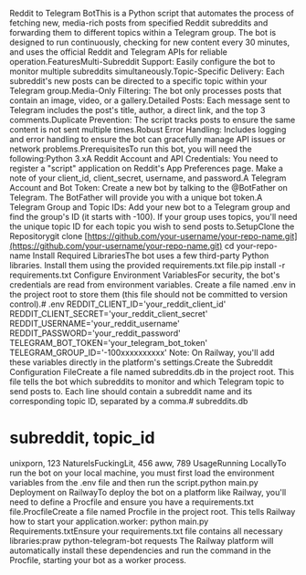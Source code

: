 Reddit to Telegram BotThis is a Python script that automates the process of fetching new, media-rich posts from specified Reddit subreddits and forwarding them to different topics within a Telegram group. The bot is designed to run continuously, checking for new content every 30 minutes, and uses the official Reddit and Telegram APIs for reliable operation.FeaturesMulti-Subreddit Support: Easily configure the bot to monitor multiple subreddits simultaneously.Topic-Specific Delivery: Each subreddit's new posts can be directed to a specific topic within your Telegram group.Media-Only Filtering: The bot only processes posts that contain an image, video, or a gallery.Detailed Posts: Each message sent to Telegram includes the post's title, author, a direct link, and the top 3 comments.Duplicate Prevention: The script tracks posts to ensure the same content is not sent multiple times.Robust Error Handling: Includes logging and error handling to ensure the bot can gracefully manage API issues or network problems.PrerequisitesTo run this bot, you will need the following:Python 3.xA Reddit Account and API Credentials: You need to register a "script" application on Reddit's App Preferences page. Make a note of your client_id, client_secret, username, and password.A Telegram Account and Bot Token: Create a new bot by talking to the @BotFather on Telegram. The BotFather will provide you with a unique bot token.A Telegram Group and Topic IDs: Add your new bot to a Telegram group and find the group's ID (it starts with -100). If your group uses topics, you'll need the unique topic ID for each topic you wish to send posts to.SetupClone the Repositorygit clone [https://github.com/your-username/your-repo-name.git](https://github.com/your-username/your-repo-name.git)
cd your-repo-name
Install Required LibrariesThe bot uses a few third-party Python libraries. Install them using the provided requirements.txt file.pip install -r requirements.txt
Configure Environment VariablesFor security, the bot's credentials are read from environment variables. Create a file named .env in the project root to store them (this file should not be committed to version control).# .env
REDDIT_CLIENT_ID='your_reddit_client_id'
REDDIT_CLIENT_SECRET='your_reddit_client_secret'
REDDIT_USERNAME='your_reddit_username'
REDDIT_PASSWORD='your_reddit_password'
TELEGRAM_BOT_TOKEN='your_telegram_bot_token'
TELEGRAM_GROUP_ID='-100xxxxxxxxxx'
Note: On Railway, you'll add these variables directly in the platform's settings.Create the Subreddit Configuration FileCreate a file named subreddits.db in the project root. This file tells the bot which subreddits to monitor and which Telegram topic to send posts to. Each line should contain a subreddit name and its corresponding topic ID, separated by a comma.# subreddits.db
# subreddit, topic_id
unixporn, 123
NatureIsFuckingLit, 456
aww, 789
UsageRunning LocallyTo run the bot on your local machine, you must first load the environment variables from the .env file and then run the script.python main.py
Deployment on RailwayTo deploy the bot on a platform like Railway, you'll need to define a Procfile and ensure you have a requirements.txt file.ProcfileCreate a file named Procfile in the project root. This tells Railway how to start your application.worker: python main.py
Requirements.txtEnsure your requirements.txt file contains all necessary libraries:praw
python-telegram-bot
requests
The Railway platform will automatically install these dependencies and run the command in the Procfile, starting your bot as a worker process.
